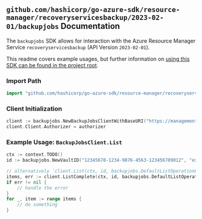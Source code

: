 
## `github.com/hashicorp/go-azure-sdk/resource-manager/recoveryservicesbackup/2023-02-01/backupjobs` Documentation

The `backupjobs` SDK allows for interaction with the Azure Resource Manager Service `recoveryservicesbackup` (API Version `2023-02-01`).

This readme covers example usages, but further information on [using this SDK can be found in the project root](https://github.com/hashicorp/go-azure-sdk/tree/main/docs).

### Import Path

```go
import "github.com/hashicorp/go-azure-sdk/resource-manager/recoveryservicesbackup/2023-02-01/backupjobs"
```


### Client Initialization

```go
client := backupjobs.NewBackupJobsClientWithBaseURI("https://management.azure.com")
client.Client.Authorizer = authorizer
```


### Example Usage: `BackupJobsClient.List`

```go
ctx := context.TODO()
id := backupjobs.NewVaultID("12345678-1234-9876-4563-123456789012", "example-resource-group", "vaultValue")

// alternatively `client.List(ctx, id, backupjobs.DefaultListOperationOptions())` can be used to do batched pagination
items, err := client.ListComplete(ctx, id, backupjobs.DefaultListOperationOptions())
if err != nil {
	// handle the error
}
for _, item := range items {
	// do something
}
```
